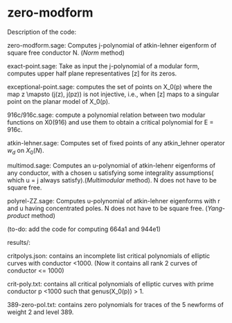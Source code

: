 zero-modform
============

Description of the code:

zero-modform.sage: Computes j-polynomial of atkin-lehner eigenform of square free conductor N. (*Norm* method)

exact-point.sage: Take as input the j-polynomial of a modular form, computes upper half plane representatives [z] for its zeros.

exceptional-point.sage: computes the set of points on X_0(p) where the map z \mapsto (j(z), j(pz)) is not injective, i.e., when
[z] maps to a singular point on the planar model of X_0(p).

916c/916c.sage: compute a polynomial relation between two modular functions on X0(916) and use them to obtain a critical polynomial
for E = 916c.

atkin-lehner.sage: Computes set of fixed points of any atkin_lehner operator $w_d$ on $X_0(N)$.

multimod.sage: Computes an u-polynomial of atkin-lehenr eigenforms of any conductor, with a chosen u satisfying some integrality assumptions( which u = j always satisfy).(*Multimodular* method). N does not have to be square free. 

polyrel-ZZ.sage: Computes u-polynomial of atkin-lehner eigenforms with r and u having concentrated poles. N does not have to be square free. (*Yang-product* method)

(to-do: add the code for computing 664a1 and 944e1)

results/:

critpolys.json: contains an incomplete list critical polynomials of elliptic curves with conductor <1000. (Now it contains
all rank 2 curves of conductor <= 1000)

crit-poly.txt: contains all critical polynomials of elliptic curves with prime conductor p <1000 such that
genus(X_0(p)) > 1.

389-zero-pol.txt: contains zero polynomials for traces of the 5 newforms of weight 2 and level 389.


